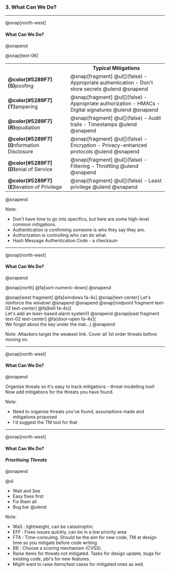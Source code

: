 ### 3. What Can We Do?

---

@snap[north-west]
#### What Can We Do?
@snapend

@snap[text-06]
<table>
  <col width="250">
  <col width="500">
  <tr>
    <th/>
    <th>Typical Mitigations</th>
  </tr>
  <tr>
    <td><b>@color[#5289F7](S)</b>poofing</td>
    <td>
        @snap[fragment]
        @ul[](false)
        - Appropriate authentication
        - Don't store secrets
        @ulend
        @snapend
    </td>
  </tr>
  <tr>
    <td><b>@color[#5289F7](T)</b>ampering</td>
    <td>
        @snap[fragment]
        @ul[](false)
        - Appropriate authorization
        - HMACs
        - Digital signatures
        @ulend
        @snapend
    </td>
  </tr>
    <tr>
    <td><b>@color[#5289F7](R)</b>epudiation</td>
    <td>
        @snap[fragment]
        @ul[](false)
        - Audit trails
        - Timestamps
        @ulend
        @snapend
    </td>
  </tr>
  <tr>
    <td><b>@color[#5289F7](I)</b>nformation Disclosure</td>
    <td>
        @snap[fragment]
        @ul[](false)
        - Encryption
        - Privacy-enhanced protocols
        @ulend
        @snapend
    </td>
  </tr>
    <tr>
    <td><b>@color[#5289F7](D)</b>enial of Service</td>
    <td>
        @snap[fragment]
        @ul[](false)
        - Filtering
        - Throttling
        @ulend
        @snapend
    </td>
  </tr>
    <tr>
    <td><b>@color[#5289F7](E)</b>levation of Privilege</td>
    <td>
        @snap[fragment]
        @ul[](false)
        - Least privilege
        @ulend
        @snapend
    </td>
  </tr>
</table>
@snapend

Note:
- Don't have time to go into specifics, but here are some high-level common mitigations.
- Authentication is confirming someone is who they say they are.
- Authorization is controlling who can do what.
- Hash Message Authentication Code - a checksum

---

@snap[north-west]
#### What Can We Do?
@snapend

@snap[north]
@fa[sort-numeric-down]
@snapend

@snap[west fragment]
@fa[windows fa-4x]
@snap[text-center]
Let's reinforce the window!
@snapend
@snapend
@snap[midpoint fragment text-02 text-center]
@fa[bell fa-4x](<br>Let's add an laser-based alarm system!)
@snapend
@snap[east fragment text-02 text-center]
@fa[door-open fa-4x](<br>We forgot about the key under the mat...)
@snapend

Note:
Attackers target the weakest link.
Cover all 1st order threats before moving on.

---

@snap[north-west]
#### What Can We Do?
@snapend

Organise threats so it's easy to track mitigations - threat modelling tool!
Now add mitigations for the threats you have found.

Note:
- Need to organise threats you've found, assumptions made and mitigations proposed
- I'd suggest the TM tool for that

---

@snap[north-west]   
#### What Can We Do?
#### *Prioritising Threats*
@snapend

@ul
- Wait and See
- Easy fixes first
- Fix them all
- Bug bar
@ulend

Note:
- WaS : lightweight, can be catastrophic
- EFF : Fixes issues quickly, can be in a low priority area
- FTA : Time-consuimg. Should be the aim for new code, TM at design time so you mitigate before code writing
- BB : Choose a scoring mechanism (CVSS).
- Raise items for threats not mitigated. Tasks for design update, bugs for existing code, pbi's for new features.
- Might want to raise items/test cases for mitigated ones as well.